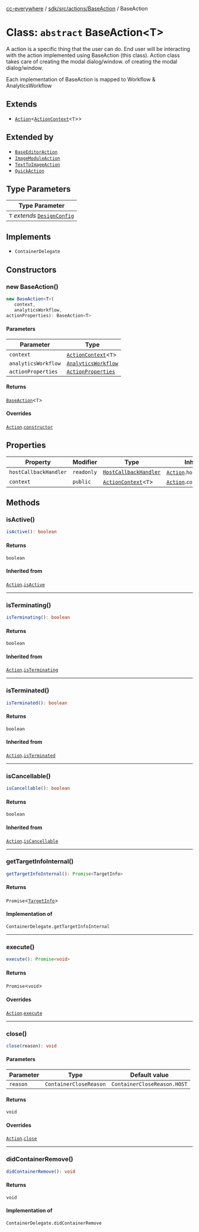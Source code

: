 [cc-everywhere](../../../../../index.md) / [sdk/src/actions/BaseAction](../index.md) / BaseAction

# Class: `abstract` BaseAction<T\>

A action is a specific thing that the user can do. End user will be interacting
with the action implemented using BaseAction (this class). Action class takes care
of creating the modal dialog/window.
of creating the modal dialog/window.

Each implementation of BaseAction is mapped to Workflow & AnalyticsWorkflow

## Extends

- [`Action`](../../Action/classes/Action.md)<[`ActionContext`](../../ActionContext/interfaces/ActionContext.md)<`T`\>\>

## Extended by

- [`BaseEditorAction`](../../editor/BaseEditorAction/classes/BaseEditorAction.md)
- [`ImageModuleAction`](../../modules/ImageModuleAction/classes/ImageModuleAction.md)
- [`TextToImageAction`](../../modules/TextToImageAction/classes/TextToImageAction.md)
- [`QuickAction`](../../quick-action/QuickAction/classes/QuickAction.md)

## Type Parameters

| Type Parameter |
| ------ |
| `T` *extends* [`DesignConfig`](../../../../../shared/src/types/DesignConfig.types/interfaces/DesignConfig.md) |

## Implements

- `ContainerDelegate`

## Constructors

### new BaseAction()

```ts
new BaseAction<T>(
   context, 
   analyticsWorkflow, 
actionProperties): BaseAction<T>
```

#### Parameters

| Parameter | Type |
| ------ | ------ |
| `context` | [`ActionContext`](../../ActionContext/interfaces/ActionContext.md)<`T`\> |
| `analyticsWorkflow` | [`AnalyticsWorkflow`](../../../analytics/AnalyticsManager.types/enumerations/AnalyticsWorkflow.md) |
| `actionProperties` | [`ActionProperties`](../../Action.types/interfaces/ActionProperties.md) |

#### Returns

[`BaseAction`](BaseAction.md)<`T`\>

#### Overrides

[`Action`](../../Action/classes/Action.md).[`constructor`](../../Action/classes/Action.md#constructors)

## Properties

| Property | Modifier | Type | Inherited from |
| ------ | ------ | ------ | ------ |
| `hostCallbackHandler` | `readonly` | [`HostCallbackHandler`](../../../host/HostCallbackHandler/classes/HostCallbackHandler.md) | [`Action`](../../Action/classes/Action.md).`hostCallbackHandler` |
| `context` | `public` | [`ActionContext`](../../ActionContext/interfaces/ActionContext.md)<`T`\> | [`Action`](../../Action/classes/Action.md).`context` |

## Methods

### isActive()

```ts
isActive(): boolean
```

#### Returns

`boolean`

#### Inherited from

[`Action`](../../Action/classes/Action.md).[`isActive`](../../Action/classes/Action.md#isactive)

***

### isTerminating()

```ts
isTerminating(): boolean
```

#### Returns

`boolean`

#### Inherited from

[`Action`](../../Action/classes/Action.md).[`isTerminating`](../../Action/classes/Action.md#isterminating)

***

### isTerminated()

```ts
isTerminated(): boolean
```

#### Returns

`boolean`

#### Inherited from

[`Action`](../../Action/classes/Action.md).[`isTerminated`](../../Action/classes/Action.md#isterminated)

***

### isCancellable()

```ts
isCancellable(): boolean
```

#### Returns

`boolean`

#### Inherited from

[`Action`](../../Action/classes/Action.md).[`isCancellable`](../../Action/classes/Action.md#iscancellable)

***

### getTargetInfoInternal()

```ts
getTargetInfoInternal(): Promise<TargetInfo>
```

#### Returns

`Promise`<[`TargetInfo`](../../../../../shared/src/types/TargetInfo.types/interfaces/TargetInfo.md)\>

#### Implementation of

`ContainerDelegate.getTargetInfoInternal`

***

### execute()

```ts
execute(): Promise<void>
```

#### Returns

`Promise`<`void`\>

#### Overrides

[`Action`](../../Action/classes/Action.md).[`execute`](../../Action/classes/Action.md#execute)

***

### close()

```ts
close(reason): void
```

#### Parameters

| Parameter | Type | Default value |
| ------ | ------ | ------ |
| `reason` | `ContainerCloseReason` | `ContainerCloseReason.HOST` |

#### Returns

`void`

#### Overrides

[`Action`](../../Action/classes/Action.md).[`close`](../../Action/classes/Action.md#close)

***

### didContainerRemove()

```ts
didContainerRemove(): void
```

#### Returns

`void`

#### Implementation of

`ContainerDelegate.didContainerRemove`
